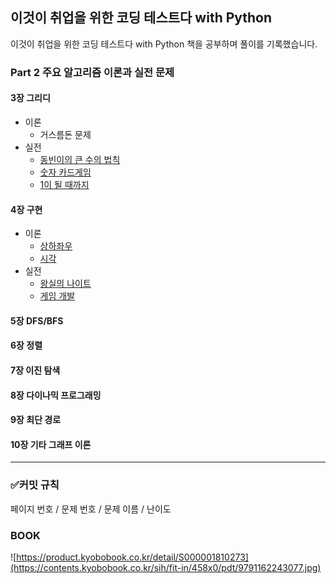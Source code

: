 ## 이것이 취업을 위한 코딩 테스트다 with Python

이것이 취업을 위한 코딩 테스트다 with Python 책을 공부하며 풀이를 기록했습니다.

### Part 2 주요 알고리즘 이론과 실전 문제
#### 3장 그리디
- 이론
  - 거스름돈 문제
- 실전
  - [동빈이의 큰 수의 법칙](https://github.com/ehgmlKim/thisiscodingtest/tree/main/CH03/2%20%ED%81%B0%20%EC%88%98%EC%9D%98%20%EB%B2%95%EC%B9%99)
  - [숫자 카드게임](https://github.com/ehgmlKim/thisiscodingtest/tree/main/CH03/3%20%EC%88%AB%EC%9E%90%20%EC%B9%B4%EB%93%9C%20%EA%B2%8C%EC%9E%84)
  - [1이 될 때까지](https://github.com/ehgmlKim/thisiscodingtest/tree/main/CH03/4%201%EC%9D%B4%20%EB%90%A0%20%EB%95%8C%EA%B9%8C%EC%A7%80)
#### 4장 구현
- 이론
  - [상하좌우]()
  - [시각]()
- 실전
  - [왕실의 나이트]()
  - [게임 개발]()
#### 5장 DFS/BFS
#### 6장 정렬
#### 7장 이진 탐색
#### 8장 다이나믹 프로그래밍
#### 9장 최단 경로
#### 10장 기타 그래프 이론

---
### ✅커밋 규칙
페이지 번호 / 문제 번호 / 문제 이름 / 난이도

### BOOK
![https://product.kyobobook.co.kr/detail/S000001810273](https://contents.kyobobook.co.kr/sih/fit-in/458x0/pdt/9791162243077.jpg)
